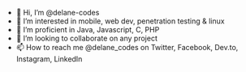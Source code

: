 - 👋 Hi, I’m @delane-codes
- 👀 I’m interested in mobile, web dev, penetration testing & linux 
- 🌱 I’m proficient in Java, Javascript, C, PHP
- 💞️ I’m looking to collaborate on any project 
- 📫 How to reach me @delane_codes on Twitter, Facebook, Dev.to, Instagram, LinkedIn

  

<!---
delane-codes/delane-codes is a ✨ special ✨ repository because its `README.md` (this file) appears on your GitHub profile.
You can click the Preview link to take a look at your changes.
--->
